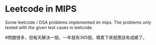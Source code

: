 # Leetcode in MIPS

Some leetcode / DSA problems implemented im mips. The problems only tested with the given test cases in leetcode.

#問題很多，但每天解決一個，一年就有365個，積累下來就應該有成績了。